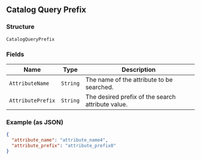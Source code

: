 ## Catalog Query Prefix

### Structure

`CatalogQueryPrefix`

### Fields

| Name | Type | Description |
|  --- | --- | --- |
| `AttributeName` | `String` | The name of the attribute to be searched. |
| `AttributePrefix` | `String` | The desired prefix of the search attribute value. |

### Example (as JSON)

```json
{
  "attribute_name": "attribute_name4",
  "attribute_prefix": "attribute_prefix0"
}
```

